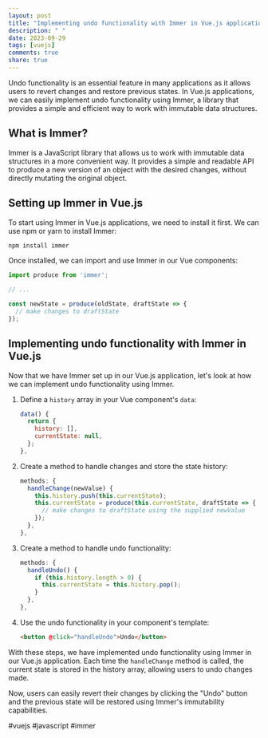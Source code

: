 ```yaml
---
layout: post
title: "Implementing undo functionality with Immer in Vue.js applications"
description: " "
date: 2023-09-29
tags: [vuejs]
comments: true
share: true
---
```


Undo functionality is an essential feature in many applications as it allows users to revert changes and restore previous states. In Vue.js applications, we can easily implement undo functionality using Immer, a library that provides a simple and efficient way to work with immutable data structures.

## What is Immer?

Immer is a JavaScript library that allows us to work with immutable data structures in a more convenient way. It provides a simple and readable API to produce a new version of an object with the desired changes, without directly mutating the original object.

## Setting up Immer in Vue.js

To start using Immer in Vue.js applications, we need to install it first. We can use npm or yarn to install Immer:

```bash
npm install immer
```

Once installed, we can import and use Immer in our Vue components:

```javascript
import produce from 'immer';

// ...

const newState = produce(oldState, draftState => {
  // make changes to draftState
});
```

## Implementing undo functionality with Immer in Vue.js

Now that we have Immer set up in our Vue.js application, let's look at how we can implement undo functionality using Immer.

1. Define a `history` array in your Vue component's `data`:

   ```javascript
   data() {
     return {
       history: [],
       currentState: null,
     };
   },
   ```

2. Create a method to handle changes and store the state history:

   ```javascript
   methods: {
     handleChange(newValue) {
       this.history.push(this.currentState);
       this.currentState = produce(this.currentState, draftState => {
         // make changes to draftState using the supplied newValue
       });
     },
   },
   ```

3. Create a method to handle undo functionality:

   ```javascript
   methods: {
     handleUndo() {
       if (this.history.length > 0) {
         this.currentState = this.history.pop();
       }
     },
   },
   ```

4. Use the undo functionality in your component's template:

   ```html
   <button @click="handleUndo">Undo</button>
   ```

With these steps, we have implemented undo functionality using Immer in our Vue.js application. Each time the `handleChange` method is called, the current state is stored in the history array, allowing users to undo changes made.

Now, users can easily revert their changes by clicking the "Undo" button and the previous state will be restored using Immer's immutability capabilities.

#vuejs #javascript #immer